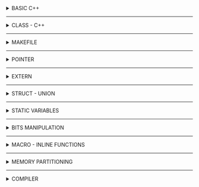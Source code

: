 <details>
  <summary> BASIC C++ </summary>
<details>
	<summary> VECTOR </summary>
	
```C++
#include <iostream>
#include <vector>

int main() {
    // Create a vector of integers
    std::vector<int> myVector;

    // Add elements to the vector
    myVector.push_back(10);
    myVector.push_back(20);
    myVector.push_back(30);

    // Access elements using index
    std::cout << myVector[0] << std::endl;  // Output: 10

    // Iterate over the vector using index
    for (size_t i = 0; i < myVector.size(); i++) {
        std::cout << myVector[i] << " ";
    }
    std::cout << std::endl;  // Output: 10 20 30

    // Iterate over the vector using range-based loop
    for (const auto& element : myVector) {
        std::cout << element << " ";
    }
    std::cout << std::endl;  // Output: 10 20 30

    // Remove the last element
    myVector.pop_back();

    // Insert an element at a specific position
    myVector.insert(myVector.begin() + 1, 15);

    // Erase an element at a specific position
    myVector.erase(myVector.begin() + 2);

    // Clear the entire vector
    myVector.clear();

    // Check if the vector is empty
    if (myVector.empty()) {
        std::cout << "Vector is empty" << std::endl;
    }

    return 0;
}
```
</details>
<details>
	<summary> LIST </summary>

```C++
#include <iostream>
#include <list>

int main() {
    // Create a list of integers
    std::list<int> myList;

    // Add elements to the list
    myList.push_back(10);
    myList.push_back(20);
    myList.push_back(30);

    // Access elements using iterators
    std::cout << *myList.begin() << std::endl;  // Output: 10

    // Iterate over the list
    for (const auto& element : myList) {
        std::cout << element << " ";
    }
    std::cout << std::endl;  // Output: 10 20 30

    // Insert an element at the beginning
    myList.push_front(5);

    // Insert an element after a specific position
    auto it = myList.begin();
    std::advance(it, 2);
    myList.insert(it, 15);

    // Erase an element at a specific position
    it = myList.begin();
    std::advance(it, 1);
    myList.erase(it);

    // Remove elements with a specific value
    myList.remove(30);

    // Clear the entire list
    myList.clear();

    // Check if the list is empty
    if (myList.empty()) {
        std::cout << "List is empty" << std::endl;
    }

    return 0;
}
```
</details>
<details>
	<summary> STRING </summary>

```C++
#include <iostream>
#include <string>

int main() {
    // Create a string
    std::string myString = "Hello, World!";

    // Access characters using indexing
    char firstChar = myString[0];
    std::cout << "First character: " << firstChar << std::endl;  // Output: H

    // Modify characters
    myString[7] = 'C';
    std::cout << "Modified string: " << myString << std::endl;  // Output: Hello, Cold!

    // Concatenate strings
    std::string greeting = "Hello";
    std::string name = "John";
    std::string message = greeting + " " + name;
    std::cout << "Concatenated string: " << message << std::endl;  // Output: Hello John

    // Get the length of the string
    std::cout << "Length of the string: " << myString.length() << std::endl;

    // Find substrings
    std::size_t position = myString.find("Cold");
    if (position != std::string::npos) {
        std::cout << "Substring found at position: " << position << std::endl;
    } else {
        std::cout << "Substring not found" << std::endl;
    }

    // Extract substrings
    std::string extracted = myString.substr(7, 4);
    std::cout << "Extracted substring: " << extracted << std::endl;  // Output: Cold

    // Iterate over characters
    for (char c : myString) {
        std::cout << c << " ";
    }
    std::cout << std::endl;  // Output: H e l l o ,   C o l d !

    return 0;
}
```
</details>
<details>
	<summary> MAP </summary>

```C++
#include <iostream>
#include <map>

int main() {
    // Create a map with int keys and string values
    std::map<int, std::string> myMap;

    // Insert elements into the map
    myMap.insert(std::make_pair(1, "Apple"));
    myMap.insert(std::make_pair(2, "Banana"));
    myMap.insert(std::make_pair(3, "Orange"));

    // Access elements using their keys
    std::cout << myMap[1] << std::endl;  // Output: "Apple"

    // Check if a key exists in the map
    if (myMap.find(2) != myMap.end()) {
        std::cout << "Key 2 exists in the map" << std::endl;
    }

    // Iterate over the map
    for (const auto& pair : myMap) {
        std::cout << "Key: " << pair.first << ", Value: " << pair.second << std::endl;
    }

    // Erase an element from the map
    myMap.erase(3);

    // Clear the entire map
    myMap.clear();

    return 0;
}
```
</details>
</details>

-------------------------------------------------------------

<details>
  <summary> CLASS - C++ </summary>
	
A `class` is a user-defined data type that we can use in our program, and it works as an object constructor, or a "blueprint" for creating objects.

To create a class, use the class keyword:
```C++
class MyClass {       	// The class
 	public:    	// Access specifier
    		int myNum;    	// Member variable - property
    		string myString;  	// Attribute (string variable)
	private:	// Access specifier
		void () { 			// method 
			printf("Hello World!");
		}
};
```
`Methods` are functions that belongs to the class.

There are two ways to define functions that belongs to a class:
Inside class definition
Outside class definition
In the following example, we define a function inside the class, and we name it "myMethod".
```C++
class MyClass {        // The class
  public:              // Access specifier
    	void myMethod() {  // Method/function defined inside the class
      		cout << "Hello World!";
    }
};

int main() {
	MyClass myObj;     // Create an object of MyClass
  	myObj.myMethod();  // Call the method
  	return 0;
}
```
A `constructor` in C++ is a special method that is automatically called when an object of a class is created.
To create a constructor, use the same name as the class, followed by parentheses ():
```C++
class MyClass {     // The class
	public:           // Access specifier
		MyClass() {     // Constructor
    		cout << "Hello World!";
    	}
};

int main() {
	MyClass myObj;    // Create an object of MyClass (this will call the constructor)
  	return 0;
}
```
	
In C++, there are three access specifiers:

- `public` - members are accessible from outside the class
- `private` - members cannot be accessed (or viewed) from outside the class
- `protected` - members cannot be accessed from outside the class, however, they can be accessed in inherited classes.
</details>

-------------------------------------------------------------

<details>
  <summary> MAKEFILE </summary>
	
Makefile - an important tool that automates and simplifies the process of compiling and linking source files in C/C++ programming projects. Makefile saves time, ensures consistency, and eases project management.
	
- Create a 'Makefile' file in the project directory.

- Define variables in Makefile. 

For example:

```C
CC := gcc
CXX := g++
CFLAGS := -Wall -Wextra -std=c11 -IHeader
CXXFLAGS := -Wall -Wextra -std=c++11 -IHeader
TARGET := main

SRC_C := $(wildcard Source/*.c)
SRC_CPP := $(wildcard Source/*.cpp)
```
	
- `CC` and `CXX` are variables that define the C and C++ compilers to be used, respectively. In this case, `gcc` is set as the C compiler, and `g++` is set as the C++ compiler.

- `CFLAGS` and `CXXFLAGS` are variables that specify the compiler flags for C and C++ compilation, respectively. The flags set in these variables include `-Wall` (enable all warnings), `-Wextra` (enable extra warnings), `-std=c11` (for C compilation using the C11 standard), and `-std=c++11` (for C++ compilation using the C++11 standard). Additionally, `-IHeader` adds the `Header` directory to the include path.

- `TARGET` is a variable that specifies the name of the target executable, which in this case is set to `main`.

- `SRC_C` and `SRC_CPP` are variables that use the `wildcard` function to find all `.c` and `.cpp` files, respectively, in the `Source` directory.
```C
.PHONY: all clean run

all: $(TARGET)
```
- `.PHONY` is a special target that declares the following targets as "phony" or not representing actual files. This ensures that these targets are always executed regardless of whether there are files with the same name.

- `all` is a target that depends on the `$(TARGET)` executable.
```C
$(TARGET): $(SRC_C) $(SRC_CPP)
	$(CXX) $(CXXFLAGS) $^ -o $@
```
- `$(TARGET)` is the target executable. It depends on the `$(SRC_C)` and `$(SRC_CPP)` files.

- The line starting with `$(CXX)` is the command to build the target. It uses the C++ compiler (`g++`) and applies the `CXXFLAGS` (compiler flags) defined earlier. `$^` is an automatic variable that represents all the prerequisites (source files), and `$@` represents the target (the `$(TARGET)` executable). This line compiles and links all the source files into the `$(TARGET)` executable.
	
```C
run: $(TARGET)
	./$(TARGET)
```
- `run` is a target that depends on the `$(TARGET)` executable.

- The line `./$(TARGET)` is the command to run the target executable.
```C
	clean:
	$(RM) $(TARGET)
```
- `clean` is a target used for cleaning the project.

- The line `$(RM)` `$(TARGET)` uses the `$(RM)` variable, which represents the remove command, to delete the `$(TARGET)` executable.

In summary, this Makefile is designed to compile and build a C and C++ project. The `all` target is the default target and is responsible for building the `$(TARGET)` executable. The `run` target allows you to execute the `$(TARGET)` executable. The `clean` target removes the `$(TARGET)` executable.
	
</details>

 -------------------------------------------------------------

<details>
  <summary> POINTER </summary>

  A pointer is a variable whose value is the address of another variable, i.e., direct address of the memory location. Like any variable or constant, you must declare a pointer before using it to store any variable address. The general form of a pointer variable declaration is −

  ```C
  type *var-name;
  ```
  ```C
  #include <stdio.h>
  
  int main()
  {
      int n = 10; 
      int *p = &n; // declare p having value = the address of n;
      or
      int *p;
      p = &n;
      return 0;
  }
  ```
  The value of the variable that pointer is pointing equal *p - 
  ```C
  printf("The value of variable that p is pointing = %d", *p);
  ```
  It produces the following result - 
  ```C
  The value of variable that p is pointing = 10
  ```
  
  ### NULL Pointer
  
  The NULL pointer is a constant with a value of zero defined in several standard libraries. Consider the following program −
  
  ```C
  #include <stdio.h>
  
  int main()
  {
      int *ptr = NULL;
      printf("The value of ptr is: %x\n", ptr);
      return 0;
  }
  ```
  When the above code is compiled and executed, it produces the following result - 
  ```C
  The value of ptr is 0
  ```

  ### Pointer Function
  ```C
  #include <stdio.h>
  
  void sum(int a, int b)
  {
    printf("Sum of %d and %d = %d\n, a, b, a + b);
  }
  int main()
  {
    void (*ptr) (int, int) = NULL;
    ptr = &sum;
    ptr(9, 7);
    return 0;
  }
  ```
  
  It produces the result below - 
  ```C
  Sum of 9 and 7 = 16
  ```
  
  ### Void Pointer
  
  A pointer of type void is a general pointer variable, it can take the address of any variable of any data type.

  ### Pointer to Pointer
  
  ```C
#include <stdio.h>
#include <string.h>

int main()
{   
    char *array = "hello"; // save as text area - only read
    char array[] = "hello"; // save as stack area - can write
    char *array2[] = {"Hi", "hello", "wolrd"}; 
    printf("Test: %s\n", *array2);
    return 0;
}
  ```

</details>

 -------------------------------------------------------------
	
<details>
  <summary> EXTERN </summary>
		
- To access a global variable in 2 different files
- Suppose there is a global file in file test.c, it can be used in file main.c
```C
	extern int count;
```
- Being use in a large project while unknow where the library to include -> using extern.
- "Extern" is a variable and being located in 2 different files.
- In addition, "extern" can be using for function.
```C
	extern void dem(); // add function dem () from other file
```
- Can not "extern" a global static variable
- Otherwise: "Extern" still allow a function when having a global static variable in. 
	
</details>
	
-------------------------------------------------------------		
	
  <details>
<summary>STRUCT - UNION</summary>
  
# STRUCT AND UNION COMPARISION
  
  | STRUCT | UNION |
  |--------|-------|
  | Size of Struct = sum of all members | Size of Union = the size of the highest one |
  | Can initialize all structure members at a time | Can initialize one union member only at a time |
  | Can access all structure members at a time | Can access one union member at a time |
  
  </details>
	
-------------------------------------------------------------
	
  <details>
<summary> STATIC VARIABLES </summary>
	  
## Local Static Variable

- The local static variables is initialized once and lasts the entire all the program.
```C
	void excample()
	  {
	  	static int a = 15;
	  	printf ("a = %d\n", a);
	  	a++;
	  }
	  
	  int main()
	  {
	  	example(); // 15
	  
	  	example(); // 16
	  	
	  	example(); // 17
	  
	  	return 0;
	  }
	  	
```
	  
## Global Static Variable
- The global static variables are only valid in the file those variables are created
- Using by all of functions in initial file
- Can not called from the other files.
	  
 </details>	
	
	
------------------------------------------------------------------------------------------	
	
	
<details>
<summary> BITS MANIPULATION </summary>
  
# BITWISE OPERATORS 

  1, The & (bitwise AND) - The result of AND is 1 only if both bits are 1. (time)
  
 | A | B | A & B |
  |---|---|:---:|
  |0|0|  0|
  |0|1|  0|
  |1|0|  0|
  |1|1|  1|
  
  2, The | (bitwise OR) - The result of OR is 1 if any of the two bits is 1.
  
 | A | B | A \| B |
  |---|---|:---:|
  |0|0|  0|
  |0|1|  1|
  |1|0|  1|
  |1|1|  1|
  
  3, The ^ (bitwise XOR) - The result of XOR is 1 if the two bits are different.   

 | A | B | A ^ B |
  |---|---|:---:|
  |0|0|  0|
  |0|1|  1|
  |1|0|  1|
  |1|1|  0|
  
  4, The ~ (bitwise NOT) - Takes one number and inverts all bits of it. 
  
   | A | NOT A |
  |--|:---:|
  |0|  1|
  |1|  0|
  
  5, The << (left shift) - Takes two numbers, left shifts the bits of the first operand, and the second operand decides the number of places to shift. (delete the left)

  6, The >> (right shift) - Takes two numbers, right shifts the bits of the first operand, and the second operand decides the number of places to shift. (delete the right) 
  
 </details>

	
-------------------------------------------------------------
	
  <details>
<summary> MACRO - INLINE FUNCTIONS </summary>
	  
## Macro
	  
- Take place in preprocessing 
- Macro is actually replacing the definition in main 
```C
	  #define MAX 10;
```
- For example: 
```C	
	  #define SUM(a, b) a + b
	  #define CREATE_FUNC (func_name, content)	\
	  void func_name()				\
	  	{					\	
	  		printf("%s\n", content);	\
	  	}
```
- Using operator "\" when having to enter in macro.
- Disadvantage: the size of the compiled file will be larger because of calling multiple times.
- Advantage: Decrease the time of program.
	  
## Function

- When the function is called, the compiler stores the poiter address at that location. The pointer will continue to jump into the function and execute the entire function. After the funtion ends, the pointer will return the address before jumping into the function and continuing the program.
- Programing running time is slow, while the code is more concise. 
- For instance:
```C
	  void SUM(int a, int b)
	  {
	  	printf("%d", a + b);
	  }
```
	  	
## Inline function
	  
- A funtion declared with the inline keywork and processed by the compiler. At the place where the inline function appears, the compiler will replace the inline function with the code of the compiled function (the code has been converted to assembly code).
- Inline makes the code longer but takes less time to run than the function.
	  
```C
	#include <stdio.h>

	inline void test ()
	{
	} // 0xc4  0x05

	int main()
	{
  		test (); // 0xc4 0x05
  
  		test (); // 0xc4 0x05
  
  	return 0;
	}	  
```
	  

 </details>	
	
	
-------------------------------------------------------------
	
<details>
  <summary> MEMORY PARTITIONING </summary>
  
# LAYOUT OF MEMORY 
  
 ![image](https://github.com/liamnguyen2702/Embedded_Class/assets/133777741/8748c934-a799-4e3b-8680-cea8de9b2769)
  
 - Stack (Automatic Variable Storage): Automatic memory allocation, contain function frame during program execution 
	- Access is Read and Write
	- Using to allocate to local variables, input parameters of functions
	- Released at the end of the code block or function
 - Heap (Dynamic Memory Allocation): Dynamic memory allocation by malloc/calloc/new
	- Access is Read and Write
	- Using to allocate dynamic memory such as Malloc, Calloc,...
	- Released at the free function is called
 - Bss (Uninitialized Data Segment):
	- Access is Read and Write
	- Contains global or static variables with a zero (0) initialized or un initialized
	- Released at the end of the program
 - Ds (Initialized Data Segment): 
	- Access is Read and Write
	- Contains a global or static variables with a non-zero initialized value
	- Released at the end of the program
 - Text (Text Segment):
	- Contain code (Program instruction)
	- Read only access and it contains instructions to execute, so avoid modifying instruction.
	- Contains declaration of constants in the program (.rodata)

# Heap and Stack ?
	
- Heap and Stack memory are essentially the same memory that is creaated and stored in RAM when the program is executed.
	
- Stack memory is used to store local variables in functions, parameters passed in,...Access to this memory very fast and is executed when the program is compliled.
	
- Heap memory is used to store memory for pointer variables dynamically allocated by functions malloc - calloc - realloc (in C)
	
- Area size:
	- Stack: The size of the Stack memory is fixed, depending on the operating system, for instance, Windows operating system is 1MB, Linux operating is 8MB (note that the number may differ depending on your operating system architecture).
	- Heap: The size of the Heap memory is not fixed, it can be increased or decreased to meet the data storage needs of the program.
- Characteristics of the memory area:
	- Stack: Stack memory is managed by the operating system, the data stored in the Stack will automatically be destroyed when the function completes its work.
	- Heap: The Heap is managed by the programmer (in C or C++), the data in the Heap will not be destroyed when the function is done, that means you have to manually destroy the memory are with the free statement (in C), and delete or delete[] (in C++), otherwise a memory leak will occur. 
	
Note: automatic memory cleanup depends on the intermediate compiler
	
- An error occurred in the memory area:
	- Stack: Because the memory of the Stack is fixed, if your program uses too much memory beyond the storage capacity of the Stack, Stack overflow will inevitably occur such as: initialize too many local variables, infinitely recursive function,...
	- Example of Stack overflow with infinite recursion: 
```C
	int foo (int x)
	{
		printf("De quy khong gioi han\n");
		return foo(x);
	}
```

- Heap: 
	- If continously allocating memory without freeing it, you will get a Heap overflow error.
	- If initializing a memory area that is too large that the Heap connot be stored once, the Heap initialization error will fail.
	- Example case initialization of Heap memory is too large:
	
```C
	int *A = (int*) malloc (12983781273981273981273891273891273);
```
	
	
 </details>
	
--------------------------------------------------------------	
	
  <details>
<summary> COMPILER </summary>

![Compilation-Process-in-C](https://github.com/liamnguyen2702/Embedded_Class/assets/133777741/a6f67411-9f60-4150-873d-a59f51fca37d)
	  
It is the process of converting high-level programing language such as C, C++, and Python into languages that computers can understand and execute. In short, "Compiler" will turn .c files into hex files to load into MCUs.
	  
The compilation process is divided into 4 main stages:
- Pre-processcor: Get source code & delete comments, process preprocessor commands	  
- Translate high-level programing languages (H-LPL) to Assembly
- Translate Assembly into machine language: Translate Assembly code to code 0 1 and generate .0 file
- Linking stage: Link the object files and library files together and create the executable file
	
	  
 </details>

	


	

